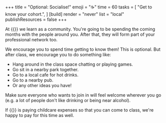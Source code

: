 +++
title = "Optional: Socialise!"
emoji = "☕"
time = 60
tasks = [
  "Get to know your cohort.",
]
[build]
  render = "never"
  list = "local"
  publishResources = false
+++

At {{<our-name>}} we learn as a community. You're going to be spending the coming months with the people around you. After that, they will form part of your professional network too.

We encourage you to spend time getting to know them! This is optional. But after class, we encourage you to do something like:
* Hang around in the class space chatting or playing games.
* Go sit in a nearby park together.
* Go to a local cafe for hot drinks.
* Go to a nearby pub.
* Or any other ideas you have!

Make sure everyone who wants to join in will feel welcome wherever you go (e.g. a lot of people don't like drinking or being near alcohol).

If {{<our-name>}} is paying childcare expenses so that you can come to class, we're happy to pay for this time as well.
